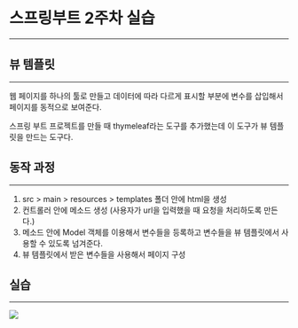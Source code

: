 # 스프링부트 2주차 실습

---
## 뷰 템플릿

---
웹 페이지를 하나의 툴로 만들고 데이터에 따라 다르게 표시할 부분에 변수를 삽입해서 페이지를 동적으로 보여준다.

스프링 부트 프로젝트를 만들 때 thymeleaf라는 도구를 추가했는데 이 도구가 뷰 템플릿을 만드는 도구다.

## 동작 과정

---
1. src > main > resources > templates 폴더 안에 html을 생성
2. 컨트롤러 안에 메소드 생성 (사용자가 url을 입력했을 때 요청을 처리하도록 만든다.)
3. 메소드 안에 Model 객체를 이용해서 변수들을 등록하고 변수들을 뷰 템플릿에서 사용할 수 있도록 넘겨준다.
4. 뷰 템플릿에서 받은 변수들을 사용해서 페이지 구성

## 실습

---
<img src="https://github.com/GDSC-DEU/Spring-Study-23-24/assets/93115530/ee51ec50-73f8-488f-b120-212380af0056">